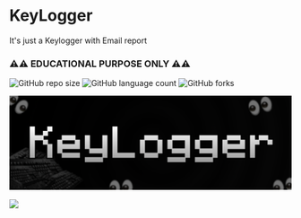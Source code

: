 # KeyLogger
It's just a Keylogger with Email report
### ⚠⚠ EDUCATIONAL PURPOSE ONLY ⚠⚠
![GitHub repo size](https://img.shields.io/github/repo-size/1LCB/keylogger?style=for-the-badge)
![GitHub language count](https://img.shields.io/github/languages/count/1LCB/keylogger?style=for-the-badge)
![GitHub forks](https://img.shields.io/github/forks/1LCB/keylogger?style=for-the-badge)

![](img/KeyLogger1.png)

![](https://user-images.githubusercontent.com/97853192/213036671-6b945089-80e2-4841-919c-fe19a4bc5e7e.png)
